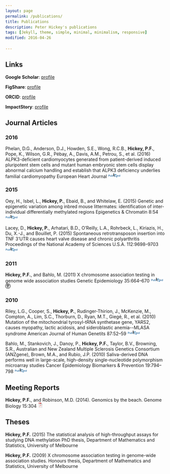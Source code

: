 ```yaml
---
layout: page
permalink: /publications/
title: Publications
description: Peter Hickey's publications
tags: [Jekyll, theme, simple, minimal, minimalism, responsive]
modified: 2016-04-26

---
```


## Links

__Google Scholar__: [profile](http://scholar.google.com.au/citations?user=pQhJuagAAAAJ&hl=en)

__FigShare__: [profile](http://figshare.com/authors/Peter_Hickey/101422)

__ORCID__: [profile](http://orcid.org/0000-0002-8153-6258)

__ImpactStory__: [profile](https://impactstory.org/PeterHickey)


## Journal Articles

### 2016

Phelan, D.G., Anderson, D.J., Howden, S.E., Wong, R.C.B., **Hickey, P.F.**, Pope, K., Wilson, G.R., Pébay, A., Davis, A.M., Petrou, S., et al. (2016)
ALPK3-deficient cardiomyocytes generated from patient-derived induced pluripotent stem cells and mutant human embryonic stem cells display abnormal calcium handling and establish that ALPK3 deficiency underlies familial cardiomyopathy
European Heart Journal
[![PubMed](/icons16/pubmed-icon.png)](https://www.ncbi.nlm.nih.gov/pubmed/27106955)
<!-- http://dx.doi.org/10.1093/eurheartj/ehw160 -->
<!-- TODO: Can I host/post the pdf? -->

### 2015

Oey, H., Isbel, L., **Hickey, P.**, Ebaid, B., and Whitelaw, E. (2015)
Genetic and epigenetic variation among inbred mouse littermates: identification of inter-individual differentially methylated regions 
Epigenetics & Chromatin 8:54
[![PubMed](/icons16/pubmed-icon.png)](https://www.ncbi.nlm.nih.gov/pubmed/26692901)
<!-- http://doi.org/10.1186/s13072-015-0047-z -->
<!-- TODO: Can I host/post the pdf? -->

Lacey, D., **Hickey, P.**, Arhatari, B.D., O’Reilly, L.A., Rohrbeck, L., Kiriazis, H., Du, X.-J., and Bouillet, P. (2015)
Spontaneous retrotransposon insertion into TNF 3’UTR causes heart valve disease and chronic polyarthritis 
Proceedings of the National Academy of Sciences U.S.A. 112:9698–9703
[![PubMed](/icons16/pubmed-icon.png)](https://www.ncbi.nlm.nih.gov/pubmed/26195802)
<!-- http://doi.org/10.1073/pnas.1508399112 -->
<!-- TODO: Can I host/post the pdf? -->

### 2011

**Hickey, P.F.**, and Bahlo, M. (2011)
X chromosome association testing in genome wide association studies 
Genetic Epidemiology 35:664–670
[![PubMed](/icons16/pubmed-icon.png)](https://www.ncbi.nlm.nih.gov/pubmed/21818774)
[![XGWAS simulation code](/icons16/github-icon.png)](https://github.com/PeteHaitch/XGWAS)
<!-- http://doi.org/10.1002/gepi.20616 -->
<!-- TODO: Can I host/post the pdf? -->

### 2010

Riley, L.G., Cooper, S., **Hickey, P.**, Rudinger-Thirion, J., McKenzie, M., Compton, A., Lim, S.C., Thorburn, D., Ryan, M.T., Giegé, R., et al. (2010) 
Mutation of the mitochondrial tyrosyl-tRNA synthetase gene, YARS2, causes myopathy, lactic acidosis, and sideroblastic anemia--MLASA syndrome
American Journal of Human Genetits 87:52–59
[![PubMed](/icons16/pubmed-icon.png)](https://www.ncbi.nlm.nih.gov/pubmed/20598274)
<!-- http://doi:10.1016/j.ajhg.2010.06.001 -->
<!-- TODO: Can I host/post the pdf? -->

Bahlo, M., Stankovich, J., Danoy, P., **Hickey, P.F.**, Taylor, B.V., Browning, S.R., Australian and New Zealand Multiple Sclerosis Genetics Consortium (ANZgene), Brown, M.A., and Rubio, J.P. (2010)
Saliva-derived DNA performs well in large-scale, high-density single-nucleotide polymorphism microarray studies 
Cancer Epidemiology Biomarkers & Prevention 19:794–798
[![PubMed](/icons16/pubmed-icon.png)](https://www.ncbi.nlm.nih.gov/pubmed/20200434)
<!-- http://doi.org/10.1158/1055-9965.EPI-09-0812 -->
<!-- TODO: Can I host/post the pdf? -->

## Meeting Reports

**Hickey, P.F.**, and Robinson, M.D. (2014). 
Genomics by the beach. 
Genome Biology 15:304
[![pdf (106k)](/icons16/pdf-icon.png)](http://genomebiology.biomedcentral.com/articles/10.1186/gb4171)

## Theses

**Hickey, P.F.** (2015) The statistical analysis of high-throughput assays for studying DNA methylation
PhD thesis, Department of Mathematics and Statistics,
University of Melbourne

<!-- TODO: Link to abstract, pdf, and github repos -->

**Hickey, P.F.** (2009) 
X chromosome association testing in genome-wide association studies. 
Honours thesis, Department of Mathematics and Statistics, 
University of Melbourne

<!-- TODO: Link to abstract, pdf, and github repos -->
